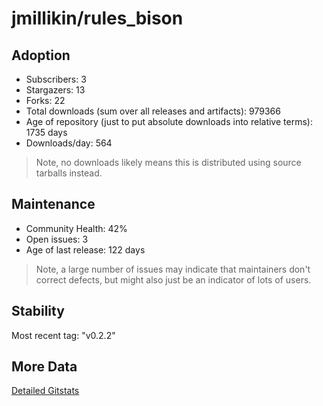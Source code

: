 # jmillikin/rules_bison

## Adoption

- Subscribers: 3
- Stargazers: 13
- Forks: 22
- Total downloads (sum over all releases and artifacts): 979366
- Age of repository (just to put absolute downloads into relative terms): 1735 days
- Downloads/day: 564

> Note, no downloads likely means this is distributed using source tarballs instead.

## Maintenance

- Community Health: 42%
- Open issues: 3
- Age of last release: 122 days

> Note, a large number of issues may indicate that maintainers don't correct defects, but might also
> just be an indicator of lots of users.

## Stability

Most recent tag: "v0.2.2"

## More Data

[Detailed Gitstats](/bazel-catalog/gitstats/jmillikin/rules_bison)

